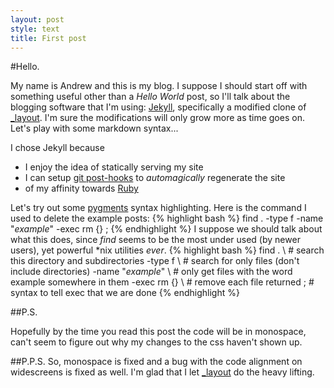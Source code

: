 ```yaml
---
layout: post
style: text
title: First post
---
```


#Hello.

My name is Andrew and this is my blog.
I suppose I should start off with something useful other than a *Hello World*
post, so I'll talk about the blogging software that I'm using:
[Jekyll](https://github.com/mojombo/jekyll), specifically a modified clone of
[\_layout](https://github.com/studiomohawk/jekyll-theme-the_minimum). I'm sure
the modifications will only grow more as time goes on.
Let's play with some markdown syntax...

I chose Jekyll because
* I enjoy the idea of statically serving my site
* I can setup [git post-hooks](http://blog.jpoz.net/2009/03/05/jekyll_blog_hooks.html) to *automagically* regenerate the site
* of my affinity towards [Ruby](http://www.ruby-lang.org/en/)

Let's try out some [pygments](http://pygments.org/) syntax highlighting. Here is
the command I used to delete the example posts:
{% highlight bash %}
find . -type f -name "*example*" -exec rm {} \;
{% endhighlight %}
I suppose we should talk about what this does, since *find* seems to be the most
under used (by newer users), yet powerful \*nix utilities *ever*.
{% highlight bash %}
find .            \ # search this directory and subdirectories
-type f           \ # search for only files (don't include directories)
-name "*example*" \ # only get files with the word example somewhere in them
-exec rm {}       \ # remove each file returned
\;                  # syntax to tell exec that we are done
{% endhighlight %}

##P.S.

Hopefully by the time you read this post the code will be in monospace, can't
seem to figure out why my changes to the css haven't shown up.

##P.P.S.
So, monospace is fixed and a bug with the code alignment on widescreens is fixed
as well. I'm glad that I let
[\_layout](https://github.com/studiomohawk/jekyll-theme-the_minimum) do the
heavy lifting.
